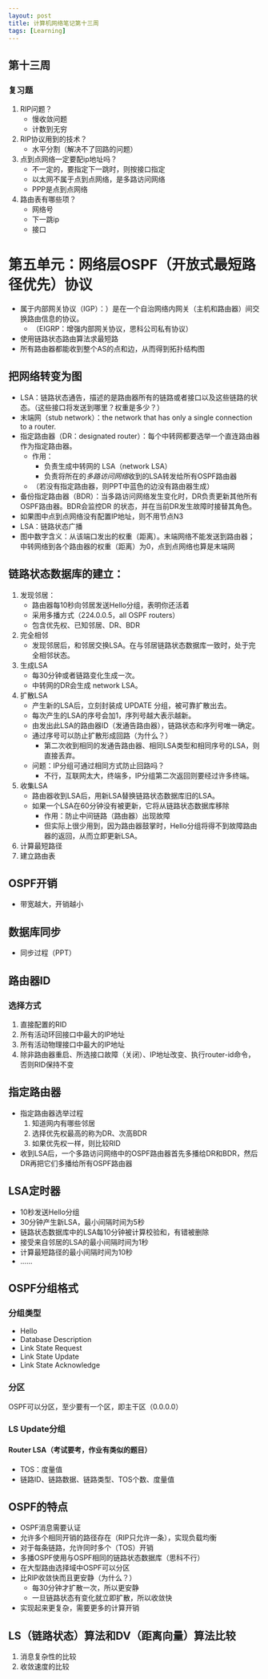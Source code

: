 ```yaml
---
layout: post
title: 计算机网络笔记第十三周
tags: [Learning]
---
```

## 第十三周

### 复习题
1. RIP问题？
	- 慢收敛问题
	- 计数到无穷
2. RIP协议用到的技术？
	- 水平分割（解决不了回路的问题）
3. 点到点网络一定要配ip地址吗？
	- 不一定的，要指定下一跳时，则按接口指定
	- 以太网不属于点到点网络，是多路访问网络
	- PPP是点到点网络
4. 路由表有哪些项？
	- 网络号
	- 下一跳ip
	- 接口

# 第五单元：网络层OSPF（开放式最短路径优先）协议
- 属于内部网关协议（IGP）：）是在一个自治网络内网关（主机和路由器）间交换路由信息的协议。
	- （EIGRP：增强内部网关协议，思科公司私有协议）
- 使用链路状态路由算法求最短路
- 所有路由器都能收到整个AS的点和边，从而得到拓扑结构图

## 把网络转变为图
- LSA：链路状态通告，描述的是路由器所有的链路或者接口以及这些链路的状态。（这些接口将发送到哪里？权重是多少？）
- 末端网（stub network）：the network that has only a single connection to a router.
- 指定路由器（DR：designated router）：每个中转网都要选举一个直连路由器作为指定路由器。
	- 作用：
		- 负责生成中转网的 LSA（network LSA）
		- 负责将所在的*多路访问网络*收到的LSA转发给所有OSPF路由器
	- （若没有指定路由器，则PPT中蓝色的边没有路由器生成）
- 备份指定路由器（BDR）：当多路访问网络发生变化时，DR负责更新其他所有OSPF路由器。BDR会监控DR 的状态，并在当前DR发生故障时接替其角色。
- 如果图中点到点网络没有配置IP地址，则不用节点N3
- LSA：链路状态广播
- 图中数字含义：从该端口发出的权重（距离）。末端网络不能发送到路由器；中转网络到各个路由器的权重（距离）为0，点到点网络也算是末端网

## 链路状态数据库的建立：
1. 发现邻居：
	- 路由器每10秒向邻居发送Hello分组，表明你还活着
	- 采用多播方式（224.0.0.5，all OSPF routers）
	- 包含优先权、已知邻居、DR、BDR
2. 完全相邻
	- 发现邻居后，和邻居交换LSA。在与邻居链路状态数据库一致时，处于完全相邻状态。
3. 生成LSA
	- 每30分钟或者链路变化生成一次。
	- 中转网的DR会生成 network LSA。
4. 扩散LSA
	- 产生新的LSA后，立刻封装成 UPDATE 分组，被可靠扩散出去。
	- 每次产生的LSA的序号会加1，序列号越大表示越新。
	- 由发出此LSA的路由器ID（发通告路由器），链路状态和序列号唯一确定。
	- 通过序号可以防止扩散形成回路（为什么？）
		- 第二次收到相同的发通告路由器、相同LSA类型和相同序号的LSA，则直接丢弃。
	- 问题：IP分组可通过相同方式防止回路吗？
		- 不行，互联网太大，终端多，IP分组第二次返回则要经过许多终端。
5. 收集LSA
	 - 路由器收到LSA后，用新LSA替换链路状态数据库旧的LSA。
	- 如果一个LSA在60分钟没有被更新，它将从链路状态数据库移除
		- 作用：防止中间链路（路由器）出现故障
		- 但实际上很少用到，因为路由器鼓掌时，Hello分组将得不到故障路由器的返回，从而立即更新LSA。
6. 计算最短路径
7. 建立路由表

## OSPF开销
- 带宽越大，开销越小

## 数据库同步
- 同步过程（PPT）

## 路由器ID
### 选择方式
1. 直接配置的RID
2. 所有活动环回接口中最大的IP地址
3. 所有活动物理接口中最大的IP地址
4. 除非路由器重启、所选接口故障（关闭）、IP地址改变、执行router-id命令，否则RID保持不变

## 指定路由器
- 指定路由器选举过程
	1. 知道网内有哪些邻居
	2. 选择优先权最高的称为DR、次高BDR
	3. 如果优先权一样，则比较RID
- 收到LSA后，一个多路访问网络中的OSPF路由器首先多播给DR和BDR，然后DR再把它们多播给所有OSPF路由器

## LSA定时器
- 10秒发送Hello分组
- 30分钟产生新LSA，最小间隔时间为5秒
- 链路状态数据库中的LSA每10分钟被计算校验和，有错被删除
- 接受来自邻居的LSA的最小间隔时间为1秒
- 计算最短路径的最小间隔时间为10秒
- ......

## OSPF分组格式

### 分组类型
- Hello
- Database Description
- Link State Request
- Link State Update
- Link State Acknowledge

### 分区
OSPF可以分区，至少要有一个区，即主干区（0.0.0.0）

### LS Update分组

#### Router LSA（考试要考，作业有类似的题目）
- TOS：度量值
- 链路ID、链路数据、链路类型、TOS个数、度量值

## OSPF的特点
- OSPF消息需要认证
- 允许多个相同开销的路径存在（RIP只允许一条），实现负载均衡
- 对于每条链路，允许同时多个（TOS）开销
- 多播OSPF使用与OSPF相同的链路状态数据库（思科不行）
- 在大型路由选择域中OSPF可以分区
- 比RIP收敛快而且更安静（为什么？）
	- 每30分钟才扩散一次，所以更安静
	- 一旦链路状态有变化就立即扩散，所以收敛快
- 实现起来更复杂，需要更多的计算开销

## LS（链路状态）算法和DV（距离向量）算法比较
1. 消息复杂性的比较
2. 收敛速度的比较